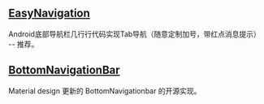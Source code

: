 ## [EasyNavigation](https://github.com/forvv231/EasyNavigation)

Android底部导航栏几行行代码实现Tab导航（随意定制加号，带红点消息提示） -- 推荐。

## [BottomNavigationBar](https://github.com/RoyWallace/BottomNavigationBar)

Material design 更新的 BottomNavigationbar 的开源实现。

